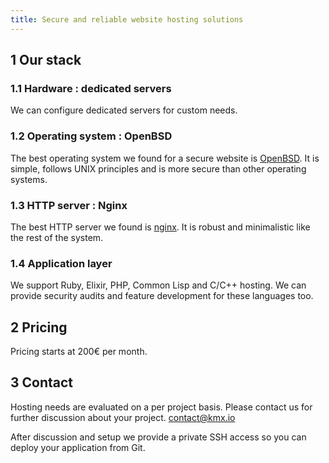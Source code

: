 ```yaml
---
title: Secure and reliable website hosting solutions
---
```


## 1 Our stack

### 1.1 Hardware : dedicated servers

We can configure dedicated servers for custom needs.

### 1.2 Operating system : OpenBSD

The best operating system we found for a secure website is
[OpenBSD](http://www.openbsd.org).
It is simple, follows UNIX principles and is more secure than other
operating systems.

### 1.3 HTTP server : Nginx

The best HTTP server we found is
[nginx](https://nginx.org).
It is robust and minimalistic like the rest of the system.

### 1.4 Application layer

We support Ruby, Elixir, PHP, Common Lisp and C/C++ hosting.
We can provide security audits and feature development for
these languages too.

## 2 Pricing

Pricing starts at 200€ per month.


## 3 Contact

Hosting needs are evaluated on a per project basis.
Please contact us for further discussion about your project.
[contact@kmx.io](mailto:contact@kmx.io)

After discussion and setup we provide a private SSH access so you can
deploy your application from Git.
